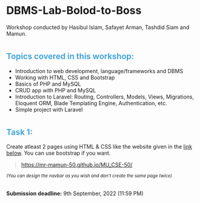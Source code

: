 # DBMS-Lab-Bolod-to-Boss

Workshop conducted by Hasibul Islam, Safayet Arman, Tashdid Siam and Mamun.

#

<h2 style="color:#47A6DA">Topics covered in this workshop:</h2>

-   Introduction to web development, language/frameworks and DBMS
-   Working with HTML, CSS and Bootstrap
-   Basics of PHP and MySQL
-   CRUD app with PHP and MySQL
-   Introduction to Laravel: Routing, Controllers, Models, Views, Migrations, Eloquent ORM, Blade Templating Engine, Authentication, etc.
-   Simple project with Laravel

#

<h2 style="color:#47A6DA">Task 1:</h2>

Create atleast 2 pages using HTML & CSS like the website given in the <a href="https://mr-mamun-50.github.io/MU_CSE-50/">link below</a>. You can use bootstrap if you want.<br>

> https://mr-mamun-50.github.io/MU_CSE-50/

<small><i>(You can design the navbar as you wish and don't create the same page twice)</i></small>

<br>
<b>Submission deadline:</b>  9th September, 2022 (11:59 PM)

#
